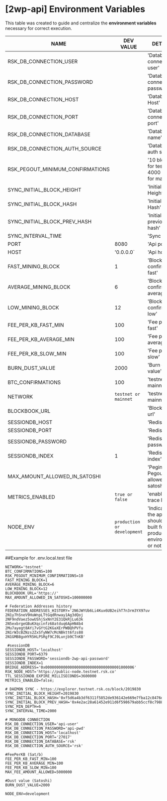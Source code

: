 # [2wp-api] Environment Variables
This table was created to guide and centralize the **environment variables** necessary for correct execution.

|NAME                          |DEV VALUE                      |DETAILS                                                  |
|------------------------------|-------------------------------|---------------------------------------------------------|
|RSK_DB_CONNECTION_USER        |                               |'Database connection user'                               |
|RSK_DB_CONNECTION_PASSWORD    |                               |'Database connection password'                           |
|RSK_DB_CONNECTION_HOST        |                               |'Database Host'                                          |
|RSK_DB_CONNECTION_PORT        |                               |'Database connection port'                               |
|RSK_DB_CONNECTION_DATABASE    |                               |'Database name'                                          |
|RSK_DB_CONNECTION_AUTH_SOURCE |                               |'Database auth source'                                   |
|RSK_PEGOUT_MINIMUM_CONFIRMATIONS |                            |'10 blocks for testnet. 4000 blocks for mainnet'         |
|SYNC_INITIAL_BLOCK_HEIGHT     |                               |'Initial Block Height'                                   |
|SYNC_INITIAL_BLOCK_HASH       |                               |'Initial Block Hash'                                     |
|SYNC_INITIAL_BLOCK_PREV_HASH  |                               |'Initial Block previous hash'                            |
|SYNC_INTERVAL_TIME            |                               |'Sync time'                                              |
|PORT                          |8080                           |'Api port'                                               |
|HOST                          |'0.0.0.0`                      |'Api host'                                               |
|FAST_MINING_BLOCK             |1                              |'Block confirmation fast'                                |
|AVERAGE_MINING_BLOCK          |6                              |'Block confirmation average'                             |
|LOW_MINING_BLOCK              |12                             |'Block confirmation low'                                 |
|FEE_PER_KB_FAST_MIN           |100                            |'Fee per kb fast'                                        |
|FEE_PER_KB_AVERAGE_MIN        |100                            |'Fee per kb average'                                     |
|FEE_PER_KB_SLOW_MIN           |100                            |'Fee per kb slow'                                        |
|BURN_DUST_VALUE               |2000                           |'Burn dust value'                                        |
|BTC_CONFIRMATIONS             |100                            |'testnet or mainnet'                                     |
|NETWORK                       |`testnet or mainnet`           |'testnet or mainnet'                                     |
|BLOCKBOOK_URL                 |                               |'Blockbook url'                                          |
|SESSIONDB_HOST                |                               |'Redis host'                                             |
|SESSIONDB_PORT                |                               |'Redis port'                                             |
|SESSIONDB_PASSWORD            |                               |'Redis password'                                         |
|SESSIONDB_INDEX               |1                              |'Redis index'                                            |
|MAX_AMOUNT_ALLOWED_IN_SATOSHI |                               |'Pegin Pegout max allowed in satoshis'                   |
|METRICS_ENABLED               |`true or false`                |'enable trace log'                                       |
|NODE_ENV|`production or development`|'Indicates if the app should be built for a production environment or not'


##Example for .env.local.test file

```dotenv
NETWORK='testnet'
BTC_CONFIRMATIONS=100
RSK_PEGOUT_MINIMUM_CONFIRMATIONS=10
FAST_MINING_BLOCK=1
AVERAGE_MINING_BLOCK=6
LOW_MINING_BLOCK=12
BLOCKBOOK_URL='https://'
MAX_AMOUNT_ALLOWED_IN_SATOSHI=100000000

# Federation Addresses history
FEDERATION_ADDRESSES_HISTORY='2N6JWYUb6Li4Kux6UB2eihT7n3rm3YX97uv 2N1y7hSneV9HuWnpLTtGqdRnway1Ag3dQoj 2NF9ndVaez5owUShjSxNnY2E31QkRjLu63k 2N5exbrgeGBuKXqcinfz68atduq6ApHN4b4 2Mu7ayegt8AYi7vGYtG2KGaXErPWBQhPVfu 2N1rW3cBZNzs2ZxSfyNW7cMcNBktt6fzs88 2N1GMB8gxHYR5HLPSRgf9CJ9Lunjb9CTnKB'

 #sessionDB
SESSIONDB_HOST='localhost'
SESSIONDB_PORT=6379
SESSIONDB_PASSWORD='sessiondb-2wp-api-password'
SESSIONDB_INDEX=1
BRIDGE_ADDRESS='0x0000000000000000000000000000000001000006'
RSK_NODE_HOST='https://public-node.testnet.rsk.co'
TTL_SESSIONDB_EXPIRE_MILLISECONDS=3600000
METRICS_ENABLED=false;

# DAEMON SYNC - https://explorer.testnet.rsk.co/block/2019830
SYNC_INITIAL_BLOCK_HEIGHT=2019830
SYNC_INITIAL_BLOCK_HASH='0xf5d6a4b3df6311f5852de936142e669e7fba12c8476dc22d8a9c88267e78aee3'
SYNC_INITIAL_BLOCK_PREV_HASH='0x4e2ac28a61452e911d6f598679abb5ccf8c7988e773e30bfa0891a4e722a2961'
SYNC_MIN_DEPTH=6
SYNC_INTERVAL_TIME=2000

# MONGODB CONNECTION
RSK_DB_CONNECTION_USER='api-user'
RSK_DB_CONNECTION_PASSWORD='api-pwd'
RSK_DB_CONNECTION_HOST='localhost'
RSK_DB_CONNECTION_PORT='27017'
RSK_DB_CONNECTION_DATABASE='rsk'
RSK_DB_CONNECTION_AUTH_SOURCE='rsk'

#FeePerKB (Sat/b)
FEE_PER_KB_FAST_MIN=100
FEE_PER_KB_AVERAGE_MIN=100
FEE_PER_KB_SLOW_MIN=100
MAX_FEE_AMOUNT_ALLOWED=5000000

#Dust value (Satoshi)
BURN_DUST_VALUE=2000

NODE_ENV=development
```